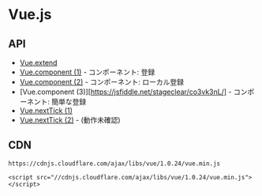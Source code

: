 # Vue.js

## API

- [Vue.extend](https://jsfiddle.net/stageclear/ek69zqs4/) 
- [Vue.component (1)](https://jsfiddle.net/stageclear/p8mdpjn4/) - コンポーネント: 登録
- [Vue.component (2)](https://jsfiddle.net/stageclear/p18w6ym5/) - コンポーネント: ローカル登録
- [Vue.component (3)][https://jsfiddle.net/stageclear/co3vk3nL/] - コンポーネント: 簡単な登録
- [Vue.nextTick (1)](https://jsfiddle.net/stageclear/wvL9nvnm/)
- [Vue.nextTick (2)](https://jsfiddle.net/stageclear/noct6nn6/) - (動作未確認)



## CDN

```
https://cdnjs.cloudflare.com/ajax/libs/vue/1.0.24/vue.min.js

<script src="//cdnjs.cloudflare.com/ajax/libs/vue/1.0.24/vue.min.js"></script>
```
